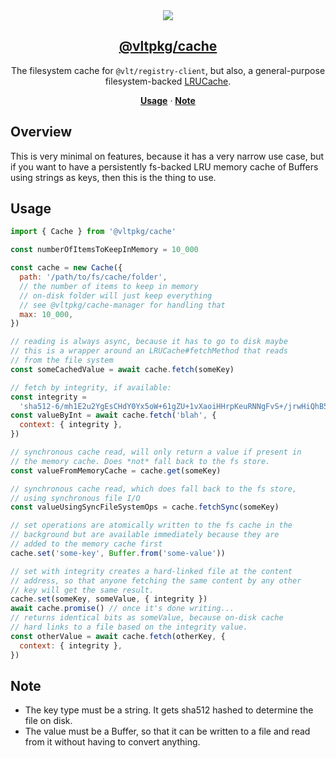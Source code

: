 <section align="center">
    <a href="https://www.vlt.sh">
        <img src="https://github.com/user-attachments/assets/2a0cec02-bfae-441b-86af-be2a13eec93f" />
        <h1 align="center">
            <strong>@vltpkg/cache</strong>
        </h1>
    </a>
</section>

<p align="center">
    The filesystem cache for <code>@vlt/registry-client</code>, but also, a
    general-purpose filesystem-backed <a href="http://npm.im/lru-cache">LRUCache</a>.
</p>

<p align="center">
    <a href="#usage"><strong>Usage</strong></a>
    ·
    <a href="#note"><strong>Note</strong></a>
</p>

## Overview

This is very minimal on features, because it has a very narrow use case, but if you want to have a persistently fs-backed LRU
memory cache of Buffers using strings as keys, then this is the
thing to use.

## Usage

```js
import { Cache } from '@vltpkg/cache'

const numberOfItemsToKeepInMemory = 10_000

const cache = new Cache({
  path: '/path/to/fs/cache/folder',
  // the number of items to keep in memory
  // on-disk folder will just keep everything
  // see @vltpkg/cache-manager for handling that
  max: 10_000,
})

// reading is always async, because it has to go to disk maybe
// this is a wrapper around an LRUCache#fetchMethod that reads
// from the file system
const someCachedValue = await cache.fetch(someKey)

// fetch by integrity, if available:
const integrity =
  'sha512-6/mh1E2u2YgEsCHdY0Yx5oW+61gZU+1vXaoiHHrpKeuRNNgFvS+/jrwHiQhB5apAf5oB7UB7E19ol2R2LKH8hQ=='
const valueByInt = await cache.fetch('blah', {
  context: { integrity },
})

// synchronous cache read, will only return a value if present in
// the memory cache. Does *not* fall back to the fs store.
const valueFromMemoryCache = cache.get(someKey)

// synchronous cache read, which does fall back to the fs store,
// using synchronous file I/O
const valueUsingSyncFileSystemOps = cache.fetchSync(someKey)

// set operations are atomically written to the fs cache in the
// background but are available immediately because they are
// added to the memory cache first
cache.set('some-key', Buffer.from('some-value'))

// set with integrity creates a hard-linked file at the content
// address, so that anyone fetching the same content by any other
// key will get the same result.
cache.set(someKey, someValue, { integrity })
await cache.promise() // once it's done writing...
// returns identical bits as someValue, because on-disk cache
// hard links to a file based on the integrity value.
const otherValue = await cache.fetch(otherKey, {
  context: { integrity },
})
```

## Note

- The key type must be a string. It gets sha512 hashed to determine the file on disk.
- The value must be a Buffer, so that it can be written to a file and read from it without having to convert anything.
